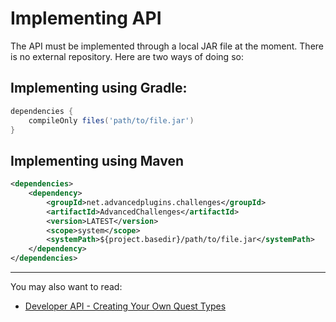 # Implementing API

The API must be implemented through a local JAR file at the moment. There is no external repository. Here are two ways of doing so:

## Implementing using Gradle:

```gradle
dependencies {
    compileOnly files('path/to/file.jar')
}
```

## Implementing using Maven

```xml
<dependencies>
    <dependency>
        <groupId>net.advancedplugins.challenges</groupId>
        <artifactId>AdvancedChallenges</artifactId>
        <version>LATEST</version>
        <scope>system</scope>
        <systemPath>${project.basedir}/path/to/file.jar</systemPath>
    </dependency>
</dependencies>
```

---

You may also want to read:

-   [Developer API - Creating Your Own Quest Types](developer-api-creating-your-own-quest-types.md)
